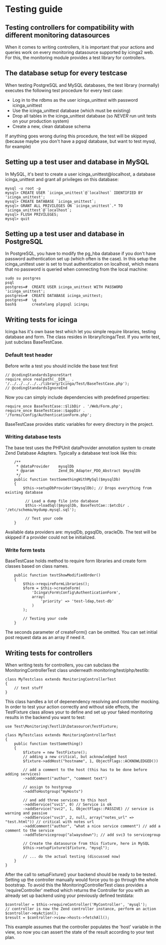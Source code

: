 # Testing guide


## Testing controllers for compatibility with different monitoring datasources


When it comes to writing controllers, it is important that your actions and queries work on every monitoring
datasource supported by icinga2 web. For this, the monitoring module provides a test library for controllers.

## The database setup for every testcase

When testing PostgreSQL and MySQL databases, the test library (normally) executes the following test procedure for every
test case:

-   Log in to the rdbms as the user icinga_unittest with password icinga_unittest
-   Use the icinga_unittest database (which must be existing)
-   Drop all tables in the icinga_unittest database (so *NEVER* run unit tests on your production system)
-   Create a new, clean database schema

If anything goes wrong during this procedure, the test will be skipped (because maybe you don't have a pgsql database, but
want to test mysql, for example)

## Setting up a test user and database in MySQL

In MySQL, it's best to create a user icinga_unittest@localhost, a database icinga_unittest and grant all privileges on
this database:

    mysql -u root -p
    mysql> CREATE USER `icinga_unittest`@`localhost` IDENTIFIED BY 'icinga_unittest';
    mysql> CREATE DATABASE `icinga_unittest`;
    mysql> GRANT ALL PRIVILEGES ON `icinga_unittest`.* TO `icinga_unittest`@`localhost`;
    mysql> FLUSH PRIVILEGES;
    mysql> quit

## Setting up a test user and database in PostgreSQL

In PostgreSQL, you have to modify the pg_hba database if you don't have password authentication set up (which often is
the case). In this setup the icinga_unittest user is set to trust authentication on localhost, which means that no
password is queried when connecting from the local machine:

    sudo su postgres
    psql
    postgres=#  CREATE USER icinga_unittest WITH PASSWORD 'icinga_unittest';
    postgres=#  CREATE DATABASE icinga_unittest;
    postgres=#  \q
    bash$       createlang plpgsql icinga;

## Writing tests for icinga

Icinga has it's own base test which let you simple require libraries, testing database and form. The class resides in
library/Icinga/Test. If you write test, just subclass BaseTestCase.

### Default test header

Before write a test you should inclide the base test first

    // @codingStandardsIgnoreStart
    require_once realpath(__DIR__ . '/../../../../../library/Icinga/Test/BaseTestCase.php');
    // @codingStandardsIgnoreEnd

Now you can simply include dependencies with predefined properties:

    require_once BaseTestCase::$libDir . '/Web/Form.php';
    require_once BaseTestCase::$appDir . '/forms/Config/AuthenticationForm.php';

BaseTestCase provides static variables for every directory in the project.

### Writing database tests

The base test uses the PHPUnit dataProvider annotation system to create Zend Database Adapters. Typically a
database test look like this:

        /**
         * @dataProvider    mysqlDb
         * @param           Zend_Db_Adapter_PDO_Abstract $mysqlDb
         */
        public function testSomethingWithMySql($mysqlDb)
        {
            $this->setupDbProvider($mysqlDb); // Drops everything from existing database

             // Load a dump file into database
             $this->loadSql($mysqlDb, BaseTestCae::$etcDir . '/etc/schema/mydump.mysql.sql');

             // Test your code
        }

Available data providers are: mysqlDb, pgsqlDb, oracleDb. The test will be skipped if a provider
could not be initialized.

### Write form tests

BaseTestCase holds method to require form libraries and create form classes based on class names.

        public function testShowModifiedOrder()
        {
            $this->requireFormLibraries();
            $form = $this->createForm(
                'Icinga\Form\Config\AuthenticationForm',
                array(
                    'priority' => 'test-ldap,test-db'
                )
            );

            // Testing your code
        }

The seconds parameter of createForm() can be omitted. You can set initial post request data as
an array if need it.

## Writing tests for controllers

When writing tests for controllers, you can subclass the MonitoringControllerTest class underneath monitoring/test/php/testlib:

    class MyTestclass extends MonitoringControllerTest
    {
        // test stuff
    }

This class handles a lot of depenendency resolving and controller mocking. In order to test your action correctly and
without side effects, the TestFixture class allows your to define and set up your faked monitoring results in the backend
you want to test:

    use Test\Monitoring\Testlib\Datasource\TestFixture;

    class MyTestclass extends MonitoringControllerTest
    {
        public function testSomething()
        {
            $fixture = new TestFixture();
            // adding a new critical, but acknowledged host
            $fixture->addHost("hostname", 1, ObjectFlags::ACKNOWLEDGED())

            // add a comment to the host (this has to be done before adding services)
            ->addComment("author", "comment text")

            // assign to hostgroup
            ->addToHostgroup("myHosts")

            // and add three services to this host
            ->addService("svc1", 0) // Service is ok
            ->addService("svc2", 1, ObjectFlags::PASSIVE) // service is warning and passive
            ->addService("svc3", 2, null, array("notes_url" => "test.html")) // critical with notes url
            ->addComment("author", "what a nice service comment") // add a comment to the service
            ->addToServicegroup("alwaysdown"); // add svc3 to servicegroup

            // Create the datasource from this fixture, here in MySQL
            $this->setupFixture($fixture, "mysql");

            // ... do the actual testing (discussed now)
        }
    }

After the call to setupFixture() your backend should be ready to be tested. Setting up the controller manually would
force you to go through the whole bootstrap. To avoid this the MonitoringControllerTest class provides a 'requireController'
method which returns the Controller for you with an already set up backend using your previously defined testdata:

    $controller = $this->requireController('MyController', 'mysql');
    // controller is now the Zend controller instance, perform an action
    $controller->myAction();
    $result = $controller->view->hosts->fetchAll();

This example assumes that the controller populates the 'host' variable in the view, so now you can assert the state of
the result according to your test plan.
